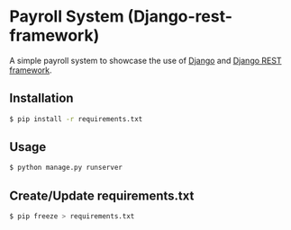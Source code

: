 # Payroll System (Django-rest-framework)

A simple payroll system to showcase the use of [Django](https://www.djangoproject.com/) and [Django REST framework](https://www.django-rest-framework.org/).

## Installation

```bash
$ pip install -r requirements.txt
```

## Usage

```bash
$ python manage.py runserver
```

## Create/Update requirements.txt

```bash
$ pip freeze > requirements.txt
```
